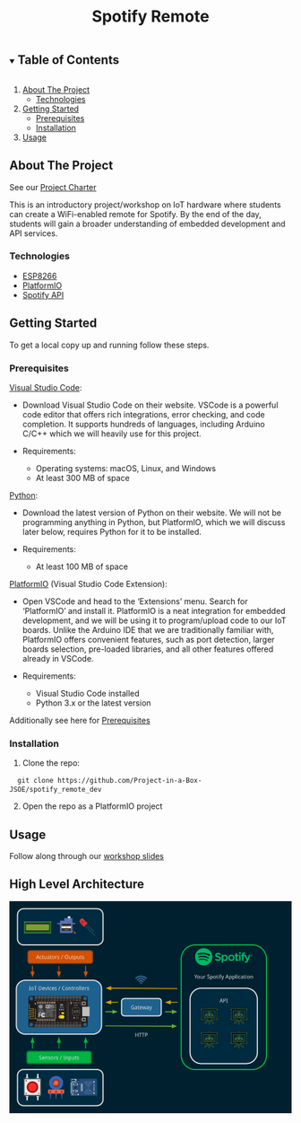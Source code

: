 <!------------------------------------------ TITLE BLOCK --------------------------------------------------------------->
<h1 align="center"> Spotify Remote </h1>


<!------------------------------------------ TABLE OF CONTENTS ---------------------------------------------------------->
<details open="open">
  <summary><h2 style="display: inline-block"> Table of Contents </h2></summary>
  <ol>
    <li>
      <a href="#about-the-project"> About The Project </a>
      <ul>
        <li><a href="#technologies"> Technologies </a></li>
      </ul>
    </li>
    <li>
      <a href="#getting-started"> Getting Started </a>
      <ul>
        <li><a href="#prerequisites"> Prerequisites </a></li>
        <li><a href="#installation"> Installation </a></li>
      </ul>
    </li>
    <li><a href="#usage"> Usage </a></li>
  </ol>
</details>


<!------------------------------------------ ABOUT THE PROJECT ---------------------------------------------------------->
## About The Project
See our [Project Charter](https://docs.google.com/document/d/1Ot3jMBS96P4pptXHAh-5pquK0DeCbHlZKEKW69NrF_Q/edit)

This is an introductory project/workshop on IoT hardware where students can create a WiFi-enabled remote for Spotify. By the end of the day, students will gain a broader understanding of embedded development and API services.

### Technologies
* [ESP8266](https://www.espressif.com/en/products/socs/esp8266)
* [PlatformIO](https://platformio.org/)
* [Spotify API](https://developer.spotify.com/documentation/web-api/)


<!------------------------------------------ GETTING STARTED ---------------------------------------------------------->
## Getting Started
To get a local copy up and running follow these steps.

### Prerequisites
[Visual Studio Code](https://code.visualstudio.com/download):
  * Download Visual Studio Code on their website. VSCode is a powerful code editor that offers rich integrations, error checking, and code completion. It supports hundreds of languages, including Arduino C/C++ which we will heavily use for this project.
  
  * Requirements:
    * Operating systems: macOS, Linux, and Windows
    * At least 300 MB of space

[Python](https://www.python.org/downloads/):
  * Download the latest version of Python on their website. We will not be programming anything in Python, but PlatformIO, which we will discuss later below, requires Python for it to be installed.

  * Requirements:
    * At least 100 MB of space

[PlatformIO](https://platformio.org/) (Visual Studio Code Extension):
  * Open VSCode and head to the ‘Extensions’ menu. Search for ‘PlatformIO’ and install it. PlatformIO is a neat integration for embedded development, and we will be using it to program/upload code to our IoT boards. Unlike the Arduino IDE that we are traditionally familiar with, PlatformIO offers convenient features, such as port detection, larger boards selection, pre-loaded libraries, and all other features offered already in VSCode.

  * Requirements:
    * Visual Studio Code installed
    * Python 3.x or the latest version

Additionally see here for [Prerequisites](https://docs.google.com/document/d/1ayXbvKg1j7JOZCThSJutbCrCwtTU6byMtOS7RLs7JzM/edit)

### Installation
  1. Clone the repo:
  ```
    git clone https://github.com/Project-in-a-Box-JSOE/spotify_remote_dev
  ```
  2. Open the repo as a PlatformIO project

<!------------------------------------------ USAGE EXAMPLES -------------------------------------------------------------->
## Usage
Follow along through our [workshop slides](https://docs.google.com/presentation/d/1-BmdbKempxMLJTgQfdcMZBaUyBUgbPFwDdZr1YG0QO4/edit?usp=sharing)


<!------------------------------------------ HIGH LEVEL ARCHITECTURE ----------------------------------------------------->
## High Level Architecture
<p align="center">
  <img src="architecture.png" />
</p>